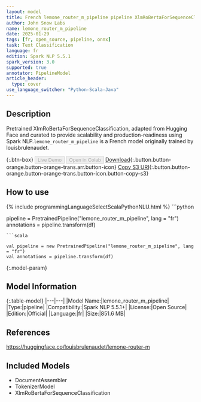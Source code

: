 ```yaml
---
layout: model
title: French lemone_router_m_pipeline pipeline XlmRoBertaForSequenceClassification from louisbrulenaudet
author: John Snow Labs
name: lemone_router_m_pipeline
date: 2025-01-29
tags: [fr, open_source, pipeline, onnx]
task: Text Classification
language: fr
edition: Spark NLP 5.5.1
spark_version: 3.0
supported: true
annotator: PipelineModel
article_header:
  type: cover
use_language_switcher: "Python-Scala-Java"
---
```


## Description

Pretrained XlmRoBertaForSequenceClassification, adapted from Hugging Face and curated to provide scalability and production-readiness using Spark NLP.`lemone_router_m_pipeline` is a French model originally trained by louisbrulenaudet.

{:.btn-box}
<button class="button button-orange" disabled>Live Demo</button>
<button class="button button-orange" disabled>Open in Colab</button>
[Download](https://s3.amazonaws.com/auxdata.johnsnowlabs.com/public/models/lemone_router_m_pipeline_fr_5.5.1_3.0_1738178664393.zip){:.button.button-orange.button-orange-trans.arr.button-icon}
[Copy S3 URI](s3://auxdata.johnsnowlabs.com/public/models/lemone_router_m_pipeline_fr_5.5.1_3.0_1738178664393.zip){:.button.button-orange.button-orange-trans.button-icon.button-copy-s3}

## How to use



<div class="tabs-box" markdown="1">
{% include programmingLanguageSelectScalaPythonNLU.html %}
```python

pipeline = PretrainedPipeline("lemone_router_m_pipeline", lang = "fr")
annotations =  pipeline.transform(df)   

```
```scala

val pipeline = new PretrainedPipeline("lemone_router_m_pipeline", lang = "fr")
val annotations = pipeline.transform(df)

```
</div>

{:.model-param}
## Model Information

{:.table-model}
|---|---|
|Model Name:|lemone_router_m_pipeline|
|Type:|pipeline|
|Compatibility:|Spark NLP 5.5.1+|
|License:|Open Source|
|Edition:|Official|
|Language:|fr|
|Size:|851.6 MB|

## References

https://huggingface.co/louisbrulenaudet/lemone-router-m

## Included Models

- DocumentAssembler
- TokenizerModel
- XlmRoBertaForSequenceClassification